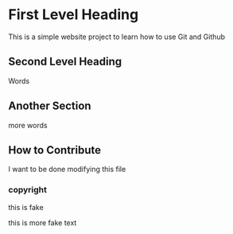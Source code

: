 # First Level Heading

This is a simple website project to learn how to use Git and Github

## Second Level Heading

Words

## Another Section

more words

## How to Contribute

I want to be done modifying this file

### copyright
this is fake

this is more fake text